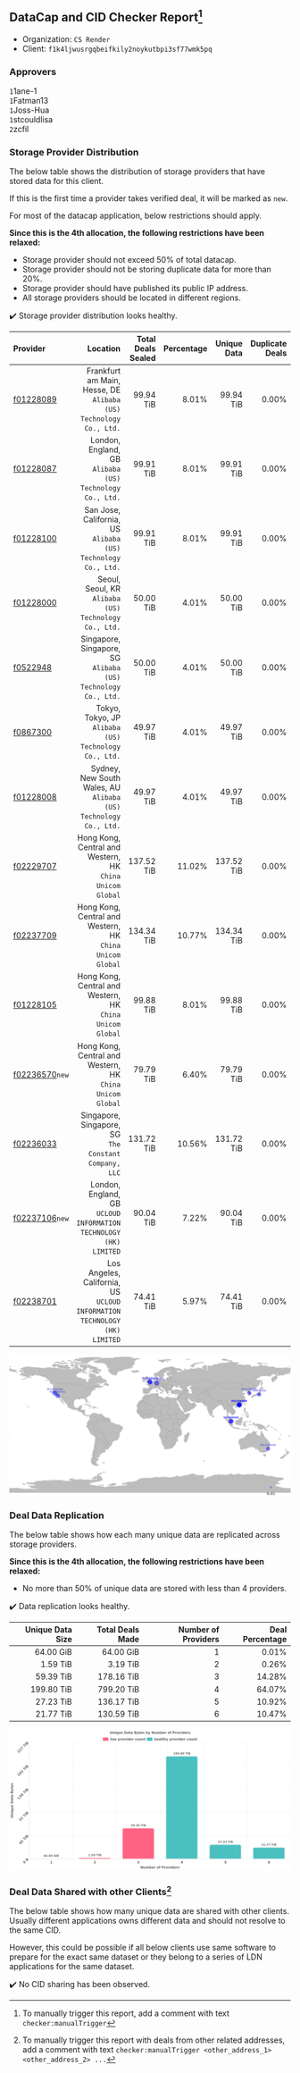 ## DataCap and CID Checker Report[^1]
 - Organization: `CS Render`
 - Client: `f1k4ljwusrgqbeifkily2noykutbpi3sf77wmk5pq`
### Approvers
`1`1ane-1<br/>`1`Fatman13<br/>`1`Joss-Hua<br/>`1`stcouldlisa<br/>`2`zcfil

### Storage Provider Distribution
The below table shows the distribution of storage providers that have stored data for this client.

If this is the first time a provider takes verified deal, it will be marked as `new`.

For most of the datacap application, below restrictions should apply.

**Since this is the 4th allocation, the following restrictions have been relaxed:**
 - Storage provider should not exceed 50% of total datacap.
 - Storage provider should not be storing duplicate data for more than 20%.
 - Storage provider should have published its public IP address.
 - All storage providers should be located in different regions.

✔️ Storage provider distribution looks healthy.

| Provider                                                    |                                                                     Location | Total Deals Sealed | Percentage | Unique Data | Duplicate Deals |
| :---------------------------------------------------------- | ---------------------------------------------------------------------------: | -----------------: | ---------: | ----------: | --------------: |
| [f01228089](https://filfox.info/en/address/f01228089)       |         Frankfurt am Main, Hesse, DE<br/>`Alibaba (US) Technology Co., Ltd.` |          99.94 TiB |      8.01% |   99.94 TiB |           0.00% |
| [f01228087](https://filfox.info/en/address/f01228087)       |                  London, England, GB<br/>`Alibaba (US) Technology Co., Ltd.` |          99.91 TiB |      8.01% |   99.91 TiB |           0.00% |
| [f01228100](https://filfox.info/en/address/f01228100)       |             San Jose, California, US<br/>`Alibaba (US) Technology Co., Ltd.` |          99.91 TiB |      8.01% |   99.91 TiB |           0.00% |
| [f01228000](https://filfox.info/en/address/f01228000)       |                     Seoul, Seoul, KR<br/>`Alibaba (US) Technology Co., Ltd.` |          50.00 TiB |      4.01% |   50.00 TiB |           0.00% |
| [f0522948](https://filfox.info/en/address/f0522948)         |             Singapore, Singapore, SG<br/>`Alibaba (US) Technology Co., Ltd.` |          50.00 TiB |      4.01% |   50.00 TiB |           0.00% |
| [f0867300](https://filfox.info/en/address/f0867300)         |                     Tokyo, Tokyo, JP<br/>`Alibaba (US) Technology Co., Ltd.` |          49.97 TiB |      4.01% |   49.97 TiB |           0.00% |
| [f01228008](https://filfox.info/en/address/f01228008)       |          Sydney, New South Wales, AU<br/>`Alibaba (US) Technology Co., Ltd.` |          49.97 TiB |      4.01% |   49.97 TiB |           0.00% |
| [f02229707](https://filfox.info/en/address/f02229707)       |                 Hong Kong, Central and Western, HK<br/>`China Unicom Global` |         137.52 TiB |     11.02% |  137.52 TiB |           0.00% |
| [f02237709](https://filfox.info/en/address/f02237709)       |                 Hong Kong, Central and Western, HK<br/>`China Unicom Global` |         134.34 TiB |     10.77% |  134.34 TiB |           0.00% |
| [f01228105](https://filfox.info/en/address/f01228105)       |                 Hong Kong, Central and Western, HK<br/>`China Unicom Global` |          99.88 TiB |      8.01% |   99.88 TiB |           0.00% |
| [f02236570](https://filfox.info/en/address/f02236570)`new`  |                 Hong Kong, Central and Western, HK<br/>`China Unicom Global` |          79.79 TiB |      6.40% |   79.79 TiB |           0.00% |
| [f02236033](https://filfox.info/en/address/f02236033)       |                     Singapore, Singapore, SG<br/>`The Constant Company, LLC` |         131.72 TiB |     10.56% |  131.72 TiB |           0.00% |
| [f02237106](https://filfox.info/en/address/f02237106)`new`  |         London, England, GB<br/>`UCLOUD INFORMATION TECHNOLOGY (HK) LIMITED` |          90.04 TiB |      7.22% |   90.04 TiB |           0.00% |
| [f02238701](https://filfox.info/en/address/f02238701)       | Los Angeles, California, US<br/>`UCLOUD INFORMATION TECHNOLOGY (HK) LIMITED` |          74.41 TiB |      5.97% |   74.41 TiB |           0.00% |

<img src="https://raw.githubusercontent.com/data-preservation-programs/filplus-checker-assets/main/filecoin-project/filecoin-plus-large-datasets/issues/1201/1693450966235.png"/>

### Deal Data Replication
The below table shows how each many unique data are replicated across storage providers.


**Since this is the 4th allocation, the following restrictions have been relaxed:**
- No more than 50% of unique data are stored with less than 4 providers.

✔️ Data replication looks healthy.

| Unique Data Size | Total Deals Made | Number of Providers | Deal Percentage |
| ---------------: | ---------------: | ------------------: | --------------: |
|        64.00 GiB |        64.00 GiB |                   1 |           0.01% |
|         1.59 TiB |         3.19 TiB |                   2 |           0.26% |
|        59.39 TiB |       178.16 TiB |                   3 |          14.28% |
|       199.80 TiB |       799.20 TiB |                   4 |          64.07% |
|        27.23 TiB |       136.17 TiB |                   5 |          10.92% |
|        21.77 TiB |       130.59 TiB |                   6 |          10.47% |

<img src="https://raw.githubusercontent.com/data-preservation-programs/filplus-checker-assets/main/filecoin-project/filecoin-plus-large-datasets/issues/1201/1693450967498.png"/>

### Deal Data Shared with other Clients[^3]
The below table shows how many unique data are shared with other clients.
Usually different applications owns different data and should not resolve to the same CID.

However, this could be possible if all below clients use same software to prepare for the exact same dataset or they belong to a series of LDN applications for the same dataset.

✔️ No CID sharing has been observed.

[^1]: To manually trigger this report, add a comment with text `checker:manualTrigger`

[^2]: Deals from those addresses are combined into this report as they are specified with `checker:manualTrigger`

[^3]: To manually trigger this report with deals from other related addresses, add a comment with text `checker:manualTrigger <other_address_1> <other_address_2> ...`
